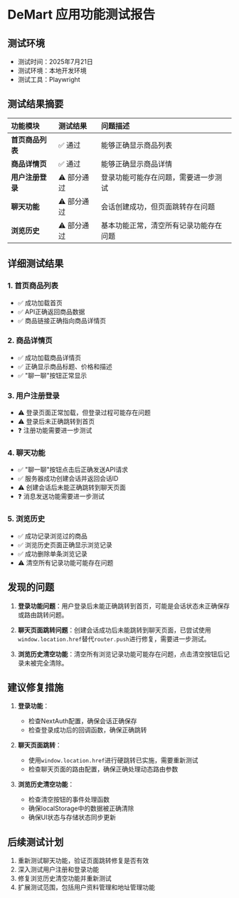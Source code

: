 # DeMart 应用功能测试报告

## 测试环境
- 测试时间：2025年7月21日
- 测试环境：本地开发环境
- 测试工具：Playwright

## 测试结果摘要

| 功能模块 | 测试结果 | 问题描述 |
| :--- | :--- | :--- |
| **首页商品列表** | ✅ 通过 | 能够正确显示商品列表 |
| **商品详情页** | ✅ 通过 | 能够正确显示商品详情 |
| **用户注册登录** | ⚠️ 部分通过 | 登录功能可能存在问题，需要进一步测试 |
| **聊天功能** | ⚠️ 部分通过 | 会话创建成功，但页面跳转存在问题 |
| **浏览历史** | ⚠️ 部分通过 | 基本功能正常，清空所有记录功能存在问题 |

## 详细测试结果

### 1. 首页商品列表

- ✅ 成功加载首页
- ✅ API正确返回商品数据
- ✅ 商品链接正确指向商品详情页

### 2. 商品详情页

- ✅ 成功加载商品详情页
- ✅ 正确显示商品标题、价格和描述
- ✅ "聊一聊"按钮正常显示

### 3. 用户注册登录

- ⚠️ 登录页面正常加载，但登录过程可能存在问题
- ⚠️ 登录后未正确跳转到首页
- ❓ 注册功能需要进一步测试

### 4. 聊天功能

- ✅ "聊一聊"按钮点击后正确发送API请求
- ✅ 服务器成功创建会话并返回会话ID
- ⚠️ 创建会话后未能正确跳转到聊天页面
- ❓ 消息发送功能需要进一步测试

### 5. 浏览历史

- ✅ 成功记录浏览过的商品
- ✅ 浏览历史页面正确显示浏览记录
- ✅ 成功删除单条浏览记录
- ⚠️ 清空所有记录功能可能存在问题

## 发现的问题

1. **登录功能问题**：用户登录后未能正确跳转到首页，可能是会话状态未正确保存或路由跳转问题。

2. **聊天页面跳转问题**：创建会话成功后未能跳转到聊天页面，已尝试使用`window.location.href`替代`router.push`进行修复，需要进一步测试。

3. **浏览历史清空功能**：清空所有浏览记录功能可能存在问题，点击清空按钮后记录未被完全清除。

## 建议修复措施

1. **登录功能**：
   - 检查NextAuth配置，确保会话正确保存
   - 检查登录成功后的回调函数，确保正确跳转

2. **聊天页面跳转**：
   - 使用`window.location.href`进行硬跳转已实施，需要重新测试
   - 检查聊天页面的路由配置，确保正确处理动态路由参数

3. **浏览历史清空功能**：
   - 检查清空按钮的事件处理函数
   - 确保localStorage中的数据被正确清除
   - 确保UI状态与存储状态同步更新

## 后续测试计划

1. 重新测试聊天功能，验证页面跳转修复是否有效
2. 深入测试用户注册和登录功能
3. 修复浏览历史清空功能并重新测试
4. 扩展测试范围，包括用户资料管理和地址管理功能 